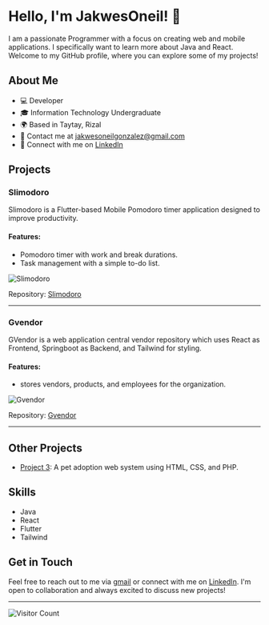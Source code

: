 # Hello, I'm JakwesOneil! 👋

I am a passionate Programmer with a focus on creating web and mobile applications. I specifically want to learn more about Java and React. Welcome to my GitHub profile, where you can explore some of my projects!

## About Me

- 💻 Developer
- 🎓 Information Technology Undergraduate
- 🌍 Based in Taytay, Rizal
- 📧 Contact me at jakwesoneilgonzalez@gmail.com
- 📝 Connect with me on [LinkedIn]([https://www.linkedin.com/jacquesoneilgonzalez](https://www.linkedin.com/in/jacquesoneilgonzalez/))

## Projects

### Slimodoro

Slimodoro is a Flutter-based Mobile Pomodoro timer application designed to improve productivity.

#### Features:
- Pomodoro timer with work and break durations.
- Task management with a simple to-do list.

![Slimodoro](https://play-lh.googleusercontent.com/qYWxml8PUnka5_YHMGepiHRildfoaF_npJddlCSSVfFWI7LddqBSJ8dzTBOvr7bxIg=w240-h480-rw)

Repository: [Slimodoro](https://github.com/jakwesoneil/slimodoro)

---

### Gvendor

GVendor is a web application central vendor repository which uses React as Frontend, Springboot as Backend, and Tailwind for styling.

#### Features:
- stores vendors, products, and employees for the organization.

![Gvendor](https://globe.com/gvendor.png)

Repository: [Gvendor](https://github.com/jakwesoneil/gvendor)

---

## Other Projects

- [Project 3](https://github.com/jakwesoneil/SanaShelter_dogadoptionphp): A pet adoption web system using HTML, CSS, and PHP.

## Skills

- Java
- React
- Flutter
- Tailwind

## Get in Touch

Feel free to reach out to me via [gmail](mailto:jakwesoneilgonzalez@gmail.com) or connect with me on [LinkedIn](https://www.linkedin.com/in/jacquesoneilgonzalez/). I'm open to collaboration and always excited to discuss new projects!

---

![Visitor Count](https://visitor-badge.laobi.icu/badge?page_id=your-jakwesoneil.your-jakwesoneil)
